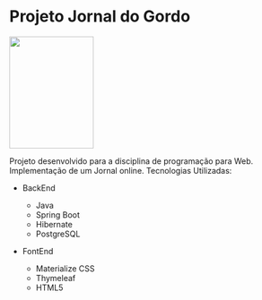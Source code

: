 # Projeto Jornal do Gordo


<img src="https://upload.wikimedia.org/wikipedia/pt/c/c2/Peter_Griffin.png" width="150" height="200" />


Projeto desenvolvido para a disciplina de programação para Web. Implementação de um Jornal online.
Tecnologias Utilizadas:
  - BackEnd
    - Java
    - Spring Boot
    - Hibernate
    - PostgreSQL
    
 - FontEnd
    - Materialize CSS
    - Thymeleaf
    - HTML5
    
